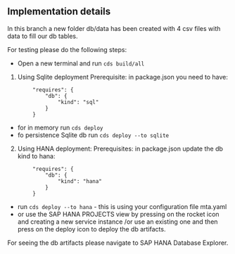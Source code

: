 ## Implementation details
In this branch a new folder db/data has been created with 4 csv files with data to fill our db tables.

For testing please do the following steps:

- Open a new terminal and run `cds build/all`

1. Using Sqlite deployment
Prerequisite: in package.json you need to have:
``` "cds": {
        "requires": {
            "db": {
                "kind": "sql"
            }
        }
```
- for in memory run `cds deploy`
- fo persistence Sqlite db run `cds deploy --to sqlite`



2. Using HANA deployment:
Prerequisites: in package.json update the db kind to hana: 
``` "cds": {
        "requires": {
            "db": {
                "kind": "hana"
            }
        }
```
- run `cds deploy --to hana` - this is using your configuration file mta.yaml
- or use the SAP HANA PROJECTS view by pressing on the rocket icon and creating a new service instance /or use an existing one and then press on the deploy icon to deploy the db artifacts.

For seeing the db artifacts please navigate to SAP HANA Database Explorer.